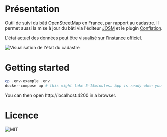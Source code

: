 # Présentation

Outil de suivi du bâti [OpenStreetMap](https://openstreetmap.org) en France, par rapport au cadastre. Il permet aussi la mise à jour du bâti via l'éditeur [JOSM](https://josm.openstreetmap.de/) et le plugin [Conflation](http://wiki.openstreetmap.org/wiki/JOSM/Plugins/Conflation).

L'état actuel des données peut être visualisé sur [l'instance officiel](https://cadastre.damsy.net).

![Visualisation de l'état du cadastre](https://gitlab.com/bagage/batimap/uploads/fd5a17c60c3f26bc01564edbc0e77283/Capture_d_écran_de_2020-08-02_23-09-41.png)

# Getting started

```sh
cp .env-example .env
docker-compose up # this might take 5-15minutes… App is ready when you see "Batimap initialization done, starting now..."
```

You can then open http://localhost:4200 in a browser.

# Licence

![MIT](./LICENSE)

